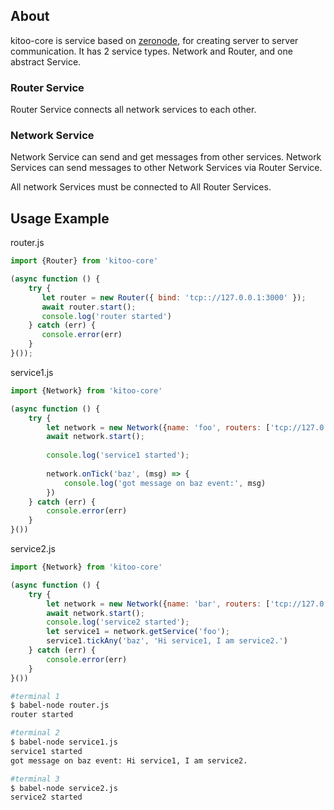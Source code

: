 ## About
kitoo-core is service based on [zeronode](https://github.com/sfast/zeronode), for creating server to server communication.
It has 2 service types. Network and Router, and one abstract Service.

### Router Service
Router Service connects all network services to each other.

### Network Service
Network Service can send and get messages from other services.
Network Services can send messages to other Network Services via Router Service.

All network Services must be connected to All Router Services. 

## Usage Example

router.js
```javascript
import {Router} from 'kitoo-core'

(async function () {
    try {
       let router = new Router({ bind: 'tcp:://127.0.0.1:3000' });
       await router.start();
       console.log('router started')
    } catch (err) {
       console.error(err) 
    }
}());
```

service1.js
```javascript
import {Network} from 'kitoo-core'

(async function () {
    try {
        let network = new Network({name: 'foo', routers: ['tcp://127.0.0.1:3000']})
        await network.start();
        
        console.log('service1 started');
        
        network.onTick('baz', (msg) => {
            console.log('got message on baz event:', msg)
        })
    } catch (err) {
        console.error(err)
    }
}())
```

service2.js
```javascript
import {Network} from 'kitoo-core'

(async function () {
    try {
        let network = new Network({name: 'bar', routers: ['tcp://127.0.0.1:3000']})
        await network.start();
        console.log('service2 started');
        let service1 = network.getService('foo');
        service1.tickAny('baz', 'Hi service1, I am service2.')
    } catch (err) {
        console.error(err)
    }
}())
```

```bash
#terminal 1
$ babel-node router.js
router started

#terminal 2
$ babel-node service1.js
service1 started
got message on baz event: Hi service1, I am service2.

#terminal 3
$ babel-node service2.js
service2 started

```